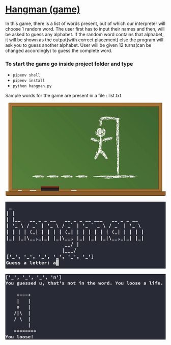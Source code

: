 # [Hangman (game)](https://en.wikipedia.org/wiki/Hangman_(game))
In this game, there is a list of words present, out of which our interpreter will choose 1 random word. The user first has to input their names and then, will be asked to guess any alphabet. 
If the random word contains that alphabet, it will be shown as the output(with correct placement) else the program will ask you to guess another alphabet. User will be given 12 turns(can be changed accordingly) to guess the complete word.
### To start the game go inside project folder and type
* `pipenv shell`
* `pipenv install`
* `python hangman.py`

Sample words for the game are present in a file : list.txt

![HANGMAN](hangman-pic.jpeg)

![HANGMAN](hangman.png)

![HANGMAN](hangman1.png)


